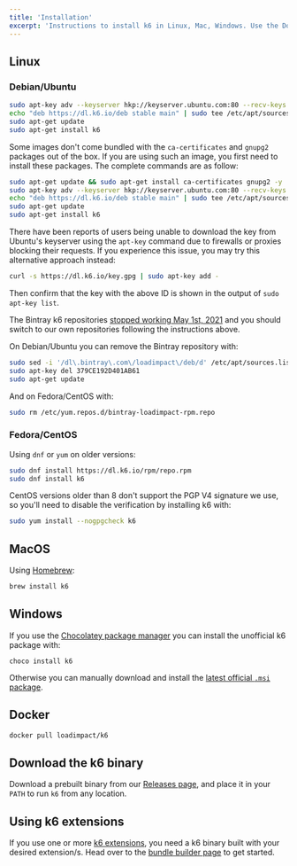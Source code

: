 ```yaml
---
title: 'Installation'
excerpt: 'Instructions to install k6 in Linux, Mac, Windows. Use the Docker container or the prebuilt binary.'
---
```


## Linux

### Debian/Ubuntu

```bash
sudo apt-key adv --keyserver hkp://keyserver.ubuntu.com:80 --recv-keys C5AD17C747E3415A3642D57D77C6C491D6AC1D69
echo "deb https://dl.k6.io/deb stable main" | sudo tee /etc/apt/sources.list.d/k6.list
sudo apt-get update
sudo apt-get install k6
```

<Collapsible title="Using an image that lacks ca-certificates or gnupg2">

Some images don't come bundled with the `ca-certificates` and `gnupg2` packages
out of the box. If you are using such an image, you first need to install these
packages. The complete commands are as follow:

```bash
sudo apt-get update && sudo apt-get install ca-certificates gnupg2 -y
sudo apt-key adv --keyserver hkp://keyserver.ubuntu.com:80 --recv-keys C5AD17C747E3415A3642D57D77C6C491D6AC1D69
echo "deb https://dl.k6.io/deb stable main" | sudo tee /etc/apt/sources.list.d/k6.list
sudo apt-get update
sudo apt-get install k6
```

</Collapsible>

<Collapsible title="Behind a firewall or proxy">

There have been reports of users being unable to download the key from Ubuntu's
keyserver using the `apt-key` command due to firewalls or proxies blocking their
requests. If you experience this issue, you may try this alternative approach
instead:

```bash
curl -s https://dl.k6.io/key.gpg | sudo apt-key add -
```

Then confirm that the key with the above ID is shown in the output of `sudo apt-key list`.
</Collapsible>

<Collapsible title="Using the old Bintray repository">

The Bintray k6 repositories [stopped working May 1st, 2021](https://k6.io/blog/sunsetting-bintray/)
and you should switch to our own repositories following the instructions above.

On Debian/Ubuntu you can remove the Bintray repository with:
```bash
sudo sed -i '/dl\.bintray\.com\/loadimpact\/deb/d' /etc/apt/sources.list
sudo apt-key del 379CE192D401AB61
sudo apt-get update
```

And on Fedora/CentOS with:
```bash
sudo rm /etc/yum.repos.d/bintray-loadimpact-rpm.repo
```

</Collapsible>


### Fedora/CentOS

Using `dnf` or `yum` on older versions:

```bash
sudo dnf install https://dl.k6.io/rpm/repo.rpm
sudo dnf install k6
```

<Collapsible title="CentOS versions older than 8">

CentOS versions older than 8 don't support the PGP V4 signature we use, so you'll need to disable the verification by installing k6 with:
```bash
sudo yum install --nogpgcheck k6
```

</Collapsible>


## MacOS

Using [Homebrew](https://brew.sh/):

```bash
brew install k6
```

## Windows

If you use the [Chocolatey package manager](https://chocolatey.org/) you can install the unofficial k6 package with:

```
choco install k6
```

Otherwise you can manually download and install the [latest official `.msi` package](https://dl.k6.io/msi/k6-latest-amd64.msi).

## Docker

```bash
docker pull loadimpact/k6
```

## Download the k6 binary

Download a prebuilt binary from our [Releases page](https://github.com/k6io/k6/releases),
and place it in your `PATH` to run `k6` from any location.

## Using k6 extensions

If you use one or more [k6 extensions](/extensions), you need a k6 binary built with your desired extension/s. Head over to the [bundle builder page](/extensions/bundle-builder/) to get started.

